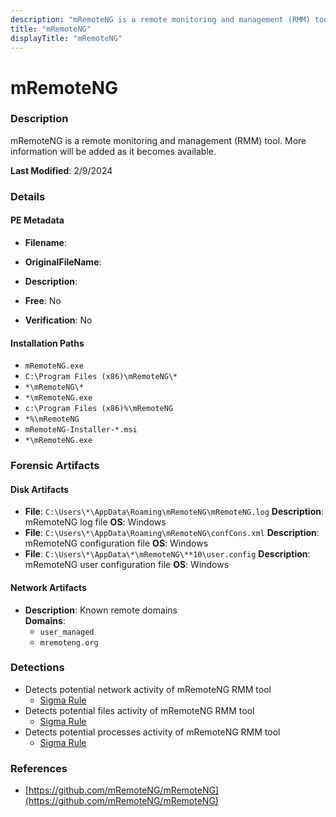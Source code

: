 ```yaml
---
description: "mRemoteNG is a remote monitoring and management (RMM) tool. More information will be added as it becomes available."
title: "mRemoteNG"
displayTitle: "mRemoteNG"
---
```




# mRemoteNG


### Description

mRemoteNG is a remote monitoring and management (RMM) tool. More information will be added as it becomes available.



**Last Modified**: 2/9/2024

### Details


#### PE Metadata
- **Filename**: 
- **OriginalFileName**: 
- **Description**: 


- **Free**: No

- **Verification**: No




#### Installation Paths
- `mRemoteNG.exe`
- `C:\Program Files (x86)\mRemoteNG\*`
- `*\mRemoteNG\*`
- `*\mRemoteNG.exe`
- `c:\Program Files (x86)%\mRemoteNG`
- `*%\mRemoteNG`
- `mRemoteNG-Installer-*.msi`
- `*\mRemoteNG.exe`

### Forensic Artifacts

#### Disk Artifacts
- **File**: `C:\Users\*\AppData\Roaming\mRemoteNG\mRemoteNG.log`
  **Description**: mRemoteNG log file
  **OS**: Windows
- **File**: `C:\Users\*\AppData\Roaming\mRemoteNG\confCons.xml`
  **Description**: mRemoteNG configuration file
  **OS**: Windows
- **File**: `C:\Users\*\AppData\*\mRemoteNG\**10\user.config`
  **Description**: mRemoteNG user configuration file
  **OS**: Windows



#### Network Artifacts
- **Description**: Known remote domains
<br/>**Domains**:
    - `user_managed`
    - `mremoteng.org`


### Detections
- Detects potential network activity of mRemoteNG RMM tool
  - [Sigma Rule](https://github.com/magicsword-io/LOLRMM/blob/main/detections/sigma/mremoteng_network_sigma.yml)
- Detects potential files activity of mRemoteNG RMM tool
  - [Sigma Rule](https://github.com/magicsword-io/LOLRMM/blob/main/detections/sigma/mremoteng_files_sigma.yml)
- Detects potential processes activity of mRemoteNG RMM tool
  - [Sigma Rule](https://github.com/magicsword-io/LOLRMM/blob/main/detections/sigma/mremoteng_processes_sigma.yml)

### References
- [https://github.com/mRemoteNG/mRemoteNG](https://github.com/mRemoteNG/mRemoteNG)


